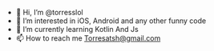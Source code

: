 - 👋 Hi, I’m @torresslol
- 👀 I’m interested in iOS, Android and any other funny code
- 🌱 I’m currently learning Kotlin And Js
- 📫 How to reach me Torresatsh@gmail.com

<!---
torresslol/torresslol is a ✨ special ✨ repository because its `README.md` (this file) appears on your GitHub profile.
You can click the Preview link to take a look at your changes.
--->
